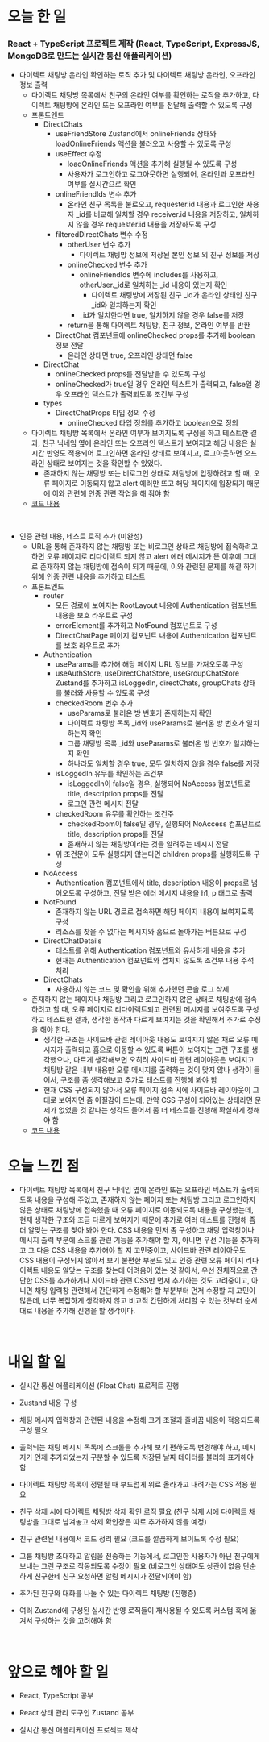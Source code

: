 # 오늘 한 일

### React + TypeScript 프로젝트 제작 (React, TypeScript, ExpressJS, MongoDB로 만드는 실시간 통신 애플리케이션)

- 다이렉트 채팅방 온라인 확인하는 로직 추가 및 다이렉트 채팅방 온라인, 오프라인 정보 출력
  - 다이렉트 채팅방 목록에서 친구의 온라인 여부를 확인하는 로직을 추가하고, 다이렉트 채팅방에 온라인 또는 오프라인 여부를 전달해 출력할 수 있도록 구성
  - 프론트엔드
    - DirectChats
      - useFriendStore Zustand에서 onlineFriends 상태와 loadOnlineFriends 액션을 불러오고 사용할 수 있도록 구성
      - useEffect 수정
        - loadOnlineFriends 액션을 추가해 실행될 수 있도록 구성
        - 사용자가 로그인하고 로그아웃하면 실행되어, 온라인과 오프라인 여부를 실시간으로 확인
      - onlineFriendIds 변수 추가
        - 온라인 친구 목록을 불로오고, requester.id 내용과 로그인한 사용자 \_id를 비교해 일치할 경우 receiver.id 내용을 저장하고, 일치하지 않을 경우 requester.id 내용을 저장하도록 구성
      - filteredDirectChats 변수 수정
        - otherUser 변수 추가
          - 다이렉트 채팅방 정보에 저장된 본인 정보 외 친구 정보를 저장
        - onlineChecked 변수 추가
          - onlineFriendIds 변수에 includes를 사용하고, otherUser.\_id로 일치하는 \_id 내용이 있는지 확인
            - 다이렉트 채팅방에 저장된 친구 \_id가 온라인 상태인 친구 \_id와 일치하는지 확인
          - \_id가 일치한다면 true, 일치하지 않을 경우 false를 저장
        - return을 통해 다이렉트 채팅방, 친구 정보, 온라인 여부를 반환
      - DirectChat 컴포넌트에 onlineChecked props를 추가해 boolean 정보 전달
        - 온라인 상태면 true, 오프라인 상태면 false
    - DirectChat
      - onlineChecked props를 전달받을 수 있도록 구성
      - onlineChecked가 true일 경우 온라인 텍스트가 출력되고, false일 경우 오프라인 텍스트가 출력되도록 조건부 구성
    - types
      - DirectChatProps 타입 정의 수정
        - onlineChecked 타입 정의를 추가하고 boolean으로 정의
  - 다이렉트 채팅방 목록에서 온라인 여부가 보여지도록 구성을 하고 테스트한 결과, 친구 닉네임 옆에 온라인 또는 오프라인 텍스트가 보여지고 해당 내용은 실시간 반영도 적용되어 로그인하면 온라인 상태로 보여지고, 로그아웃하면 오프라인 상태로 보여지는 것을 확인할 수 있었다.
    - 존재하지 않는 채팅방 또는 비로그인 상태로 채팅방에 입장하려고 할 때, 오류 페이지로 이동되지 않고 alert 에러만 뜨고 해당 페이지에 입장되기 때문에 이와 관련해 인증 관련 작업을 해 줘야 함
  - [코드 내용](https://github.com/jeongsangtae/float-chat/commit/0f10bf307fa01a17169cfb95b812647eec55f364)

<br />

- 인증 관련 내용, 테스트 로직 추가 (미완성)
  - URL을 통해 존재하지 않는 채팅방 또는 비로그인 상태로 채팅방에 접속하려고 하면 오류 페이지로 리다이렉트 되지 않고 alert 에러 메시지가 뜬 이후에 그대로 존재하지 않는 채팅방에 접속이 되기 때문에, 이와 관련된 문제를 해결 하기 위해 인증 관련 내용을 추가하고 테스트
  - 프론트엔드
    - router
      - 모든 경로에 보여지는 RootLayout 내용에 Authentication 컴포넌트 내용을 보호 라우트로 구성
      - errorElement를 추가하고 NotFound 컴포넌트로 구성
      - DirectChatPage 페이지 컴포넌트 내용에 Authentication 컴포넌트를 보호 라우트로 추가
    - Authentication
      - useParams를 추가해 해당 페이지 URL 정보를 가져오도록 구성
      - useAuthStore, useDirectChatStore, useGroupChatStore Zustand를 추가하고 isLoggedIn, directChats, groupChats 상태를 불러와 사용할 수 있도록 구성
      - checkedRoom 변수 추가
        - useParams로 불러온 방 번호가 존재하는지 확인
        - 다이렉트 채팅방 목록 \_id와 useParams로 불러온 방 번호가 일치하는지 확인
        - 그룹 채팅방 목록 \_id와 useParams로 불러온 방 번호가 일치하는지 확인
        - 하나라도 일치할 경우 true, 모두 일치하지 않을 경우 false를 저장
      - isLoggedIn 유무를 확인하는 조건부
        - isLoggedIn이 false일 경우, 실행되어 NoAccess 컴포넌트로 title, description props를 전달
        - 로그인 관련 메시지 전달
      - checkedRoom 유무를 확인하는 조건주
        - checkedRoom이 false일 경우, 실행되어 NoAccess 컴포넌트로 title, description props를 전달
        - 존재하지 않는 채팅방이라는 것을 알려주는 메시지 전달
      - 위 조건문이 모두 실행되지 않는다면 children props를 실행하도록 구성
    - NoAccess
      - Authentication 컴포넌트에서 title, description 내용이 props로 넘어오도록 구성하고, 전달 받은 에러 메시지 내용을 h1, p 태그로 출력
    - NotFound
      - 존재하지 않는 URL 경로로 접속하면 해당 페이지 내용이 보여지도록 구성
      - 리소스를 찾을 수 없다는 메시지와 홈으로 돌아가는 버튼으로 구성
    - DirectChatDetails
      - 테스트를 위해 Authentication 컴포넌트와 유사하게 내용을 추가
      - 현재는 Authentication 컴포넌트와 겹치지 않도록 조건부 내용 주석 처리
    - DirectChats
      - 사용하지 않는 코드 및 확인을 위해 추가했던 콘솔 로그 삭제
  - 존재하지 않는 페이지나 채팅방 그리고 로그인하지 않은 상태로 채팅방에 접속하려고 할 때, 오류 페이지로 리다이렉트되고 관련된 메시지를 보여주도록 구성하고 테스트한 결과, 생각한 동작과 다르게 보여지는 것을 확인해서 추가로 수정을 해야 한다.
    - 생각한 구조는 사이드바 관련 레이아웃 내용도 보여지지 않은 채로 오류 메시지가 출력되고 홈으로 이동할 수 있도록 버튼이 보여지는 그런 구조를 생각했으나, 다르게 생각해보면 오히려 사이드바 관련 레이아웃은 보여지고 채팅방 같은 내부 내용만 오류 메시지를 출력하는 것이 맞지 않나 생각이 들어서, 구조를 좀 생각해보고 추가로 테스트를 진행해 봐야 함
    - 현재 CSS 구성되지 않아서 오류 페이지 접속 시에 사이드바 레이아웃이 그대로 보여지면 좀 이질감이 드는데, 만약 CSS 구성이 되어있는 상태라면 문제가 없었을 것 같다는 생각도 들어서 좀 더 테스트를 진행해 확실하게 정해야 함
  - [코드 내용](https://github.com/jeongsangtae/float-chat/commit/1dce6f6d2376f98f7f55000021955b6ffa03c6ce)

# 오늘 느낀 점

- 다이렉트 채팅방 목록에서 친구 닉네임 옆에 온라인 또는 오프라인 텍스트가 출력되도록 내용을 구성해 주었고, 존재하지 않는 페이지 또는 채팅방 그리고 로그인하지 않은 상태로 채팅방에 접속했을 때 오류 페이지로 이동되도록 내용을 구성했는데, 현재 생각한 구조와 조금 다르게 보여지기 때문에 추가로 여러 테스트를 진행해 좀 더 알맞는 구조를 찾아 봐야 한다. CSS 내용을 먼저 좀 구성하고 채팅 입력창이나 메시지 출력 부분에 스크롤 관련 기능을 추가해야 할 지, 아니면 우선 기능을 추가하고 그 다음 CSS 내용을 추가해야 할 지 고민중이고, 사이드바 관련 레이아웃도 CSS 내용이 구성되지 않아서 보기 불편한 부분도 있고 인증 관련 오류 페이지 리다이렉트 내용도 알맞는 구조를 찾는데 어려움이 있는 것 같아서, 우선 전체적으로 간단한 CSS를 추가하거나 사이드바 관련 CSS만 먼저 추가하는 것도 고려중이고, 아니면 채팅 입력창 관련해서 간단하게 수정해야 할 부분부터 먼저 수정할 지 고민이 많은데, 너무 복잡하게 생각하지 않고 비교적 간단하게 처리할 수 있는 것부터 순서대로 내용을 추가해 진행을 할 생각이다.

<br />

# 내일 할 일

- 실시간 통신 애플리케이션 (Float Chat) 프로젝트 진행

- Zustand 내용 구성

- 채팅 메시지 입력창과 관련된 내용을 수정해 크기 조절과 줄바꿈 내용이 적용되도록 구성 필요

- 출력되는 채팅 메시지 목록에 스크롤을 추가해 보기 편하도록 변경해야 하고, 메시지가 언제 추가되었는지 구분할 수 있도록 저장된 날짜 데이터를 불러와 표기해야 함

- 다이렉트 채팅방 목록이 정렬될 때 부드럽게 위로 올라가고 내려가는 CSS 적용 필요

- 친구 삭제 시에 다이렉트 채팅방 삭제 확인 로직 필요 (친구 삭제 시에 다이렉트 채팅방을 그대로 남겨놓고 삭제 확인창은 따로 추가하지 않을 예정)

- 친구 관련된 내용에서 코드 정리 필요 (코드를 깔끔하게 보이도록 수정 필요)

- 그룹 채팅방 초대하고 알림을 전송하는 기능에서, 로그인한 사용자가 아닌 친구에게 보내는 그런 구조로 작동되도록 수정이 필요 (비로그인 상태여도 상관이 없음 단순하게 친구한테 친구 요청하면 알림 메시지가 전달되어야 함)

- 추가된 친구와 대화를 나눌 수 있는 다이렉트 채팅방 (진행중)

- 여러 Zustand에 구성된 실시간 반영 로직들이 재사용될 수 있도록 커스텀 훅에 옮겨서 구성하는 것을 고려해야 함

<br />

# 앞으로 해야 할 일

- React, TypeScript 공부

- React 상태 관리 도구인 Zustand 공부

- 실시간 통신 애플리케이션 프로젝트 제작
